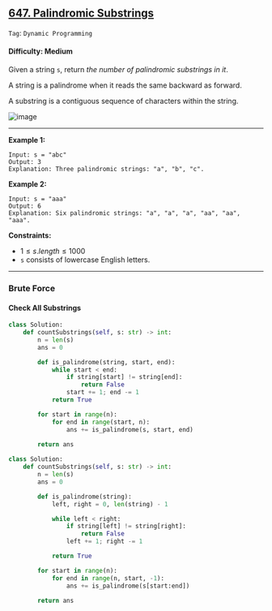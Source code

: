 ## [647. Palindromic Substrings](https://leetcode.com/problems/palindromic-substrings)

```Tag```: ```Dynamic Programming```

#### Difficulty: Medium

Given a string ```s```, return _the number of palindromic substrings in it_.

A string is a palindrome when it reads the same backward as forward.

A substring is a contiguous sequence of characters within the string.

![image](https://github.com/quananhle/Python/assets/35042430/80ad76d6-2c39-4082-bdc5-e62d2ccac511)

---

__Example 1:__
```
Input: s = "abc"
Output: 3
Explanation: Three palindromic strings: "a", "b", "c".
```

__Example 2:__
```
Input: s = "aaa"
Output: 6
Explanation: Six palindromic strings: "a", "a", "a", "aa", "aa", "aaa".
```

__Constraints:__

- $1 \le s.length \le 1000$
- ```s``` consists of lowercase English letters.

---

### Brute Force

#### Check All Substrings

```Python
class Solution:
    def countSubstrings(self, s: str) -> int:
        n = len(s)
        ans = 0

        def is_palindrome(string, start, end):
            while start < end:
                if string[start] != string[end]:
                    return False
                start += 1; end -= 1
            return True

        for start in range(n):
            for end in range(start, n):
                ans += is_palindrome(s, start, end)
        
        return ans
```

```Python
class Solution:
    def countSubstrings(self, s: str) -> int:
        n = len(s)
        ans = 0

        def is_palindrome(string):
            left, right = 0, len(string) - 1

            while left < right:
                if string[left] != string[right]:
                    return False
                left += 1; right -= 1

            return True

        for start in range(n):
            for end in range(n, start, -1):
                ans += is_palindrome(s[start:end])

        return ans
```
